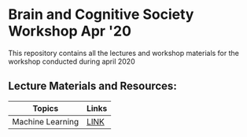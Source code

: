 # Brain and Cognitive Society Workshop Apr '20

This repository contains all the lectures and workshop materials for the workshop conducted during april 2020

## Lecture Materials and Resources:

| Topics | Links |
| ------ | ------ |
| Machine Learning | [LINK](Machine_Learning/) |
